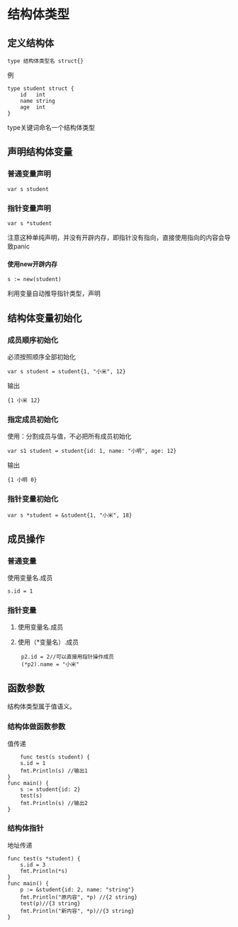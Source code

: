 # 结构体类型

## 定义结构体

    type 结构体类型名 struct{}
例

    type student struct {
        id   int
        name string
        age  int
    }

type关键词命名一个结构体类型

## 声明结构体变量

### 普通变量声明

    var s student

### 指针变量声明

    var s *student

注意这种单纯声明，并没有开辟内存，即指针没有指向，直接使用指向的内容会导致panic

#### 使用new开辟内存

    s := new(student)

利用变量自动推导指针类型，声明

## 结构体变量初始化

### 成员顺序初始化

必须按照顺序全部初始化

    var s student = student{1, "小米", 12}
输出

    {1 小米 12}

### 指定成员初始化

使用：分割成员与值，不必把所有成员初始化

    var s1 student = student{id: 1, name: "小明", age: 12}
输出

    {1 小明 0}

### 指针变量初始化

    var s *student = &student{1, "小米", 18}

## 成员操作

### 普通变量

使用变量名.成员

    s.id = 1

### 指针变量

1. 使用变量名.成员
2. 使用（*变量名）.成员

        p2.id = 2//可以直接用指针操作成员
        (*p2).name = "小米"

## 函数参数

结构体类型属于值语义。

### 结构体做函数参数

值传递

        func test(s student) {
        s.id = 1
        fmt.Println(s) //输出1
    }
    func main() {
        s := student{id: 2}
        test(s)
        fmt.Println(s) //输出2
    }

### 结构体指针

地址传递

    func test(s *student) {
        s.id = 3
        fmt.Println(*s)
    }
    func main() {
        p := &student{id: 2, name: "string"}
        fmt.Println("原内容", *p) //{2 string}
        test(p)//{3 string}
        fmt.Println("新内容", *p)//{3 string}
    }
